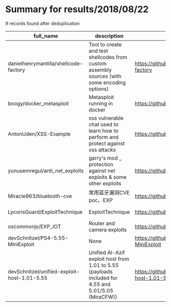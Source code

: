 
# Summary for results/2018/08/22
    
9 records found after deduplication

| full_name | description | html_url | matched_list | matched_count | pushed_at | size | stargazers_count | language | forks_count | vul_ids |
|---------------------------------------------|-----------------------------------------------------------------------------------------------------|----------------------------------------------------------------|----------------------------------|-----------------|---------------------------|--------|--------------------|------------|---------------|-----------|
| danielhenrymantilla/shellcode-factory | Tool to create and test shellcodes from custom assembly sources (with some encoding options) | https://github.com/danielhenrymantilla/shellcode-factory | ['shellcode'] | 1 | 2018-08-22 14:46:30+00:00 | 251 | 30 | Python | 9 | [] |
| boogy/docker_metasploit | Metasploit running in docker | https://github.com/boogy/docker_metasploit | ['metasploit module OR payload'] | 1 | 2018-08-22 12:25:37+00:00 | 8 | 0 | Shell | 0 | [] |
| AntonUden/XSS-Example | xss vulnerable chat used to learn how to perform and protect against xss attacks | https://github.com/AntonUden/XSS-Example | ['exploit'] | 1 | 2018-08-22 06:41:29+00:00 | 73 | 2 | JavaScript | 0 | [] |
| yunusemregul/anti_net_exploits | garry's mod _ protection against net exploits & some other exploits | https://github.com/yunusemregul/anti_net_exploits | ['exploit'] | 1 | 2018-08-22 16:00:45+00:00 | 30 | 2 | Lua | 0 | [] |
| Miracle963/bluetooth-cve | 常用蓝牙漏洞CVE poc、EXP | https://github.com/Miracle963/bluetooth-cve | ['cve poc'] | 1 | 2018-08-22 02:12:02+00:00 | 3226 | 19 | Python | 5 | [] |
| LycorisGuard/ExploitTechnique | ExploitTechnique | https://github.com/LycorisGuard/ExploitTechnique | ['exploit'] | 1 | 2018-08-22 04:14:38+00:00 | 34 | 10 | C++ | 7 | [] |
| oscommonjs/EXP_IOT | Router and camera exploits | https://github.com/oscommonjs/EXP_IOT | ['exploit'] | 1 | 2018-08-22 18:25:36+00:00 | 3484 | 5 | Python | 6 | [] |
| devSchnitzel/PS4-5.55-MiniExploit | None | https://github.com/devSchnitzel/PS4-5.55-MiniExploit | ['exploit'] | 1 | 2018-08-22 21:23:14+00:00 | 27167 | 1 | HTML | 0 | [] |
| devSchnitzel/unified-exploit-host-1.01-5.55 | Unified Al-Azif exploit host from 1.01 to 5.55 (payloads included for 4.55 and 5.01/5.05 (MiraCFW)) | https://github.com/devSchnitzel/unified-exploit-host-1.01-5.55 | ['exploit'] | 1 | 2018-08-22 20:19:33+00:00 | 6377 | 1 | JavaScript | 0 | [] |

